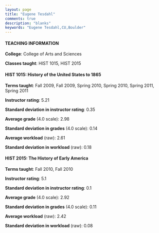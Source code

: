 ```yaml
---
layout: page
title: "Eugene Tesdahl" 
comments: true
description: "blanks"
keywords: "Eugene Tesdahl,CU,Boulder"
---
```

<head>
<script src="https://ajax.googleapis.com/ajax/libs/jquery/2.1.3/jquery.min.js"></script>
<script src="https://dl.dropboxusercontent.com/s/pc42nxpaw1ea4o9/highcharts.js?dl=0"></script>
<!-- <script src="../assets/js/highcharts.js"></script> -->
<style type="text/css">@font-face {
	font-family: "Bebas Neue";
	src: url(https://www.filehosting.org/file/details/544349/BebasNeue Regular.otf) format("opentype");
	}
	h1.Bebas { 
		font-family: "Bebas Neue", Verdana, Tahoma;
	}
</style>
</head>
	   
#### TEACHING INFORMATION

**College**: College of Arts and Sciences

**Classes taught**: HIST 1015, HIST 2015

#### HIST 1015: History of the United States to 1865

**Terms taught**: Fall 2009, Fall 2009, Spring 2010, Spring 2010, Spring 2011, Spring 2011

**Instructor rating**: 5.21

**Standard deviation in instructor rating**: 0.35

**Average grade** (4.0 scale): 2.98

**Standard deviation in grades** (4.0 scale): 0.14

**Average workload** (raw): 2.61

**Standard deviation in workload** (raw): 0.18

#### HIST 2015: The History of Early America

**Terms taught**: Fall 2010, Fall 2010

**Instructor rating**: 5.1

**Standard deviation in instructor rating**: 0.1

**Average grade** (4.0 scale): 2.92

**Standard deviation in grades** (4.0 scale): 0.11

**Average workload** (raw): 2.42

**Standard deviation in workload** (raw): 0.08


